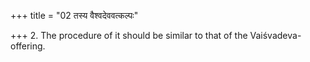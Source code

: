 +++
title = "02 तस्य वैश्वदेववत्कल्पः"

+++
2. The procedure of it should be similar to that of the Vaiśvadeva-offering.
